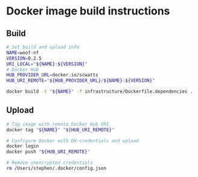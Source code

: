 # Docker image build instructions
## Build
```bash
# Set build and upload info
NAME=woof-nf
VERSION=0.2.5
URI_LOCAL="${NAME}:${VERSION}"
# Docker Hub
HUB_PROVIDER_URL=docker.io/scwatts
HUB_URI_REMOTE="${HUB_PROVIDER_URL}/${NAME}:${VERSION}"
```

```bash
docker build -t "${NAME}" -f infrastructure/Dockerfile.dependencies .
```

## Upload
```bash
# Tag image with remote Docker Hub URI
docker tag "${NAME}" "${HUB_URI_REMOTE}"

# Configure Docker with DH credentials and upload
docker login
docker push "${HUB_URI_REMOTE}"

# Remove unencrypted credentials
rm /Users/stephen/.docker/config.json
```

